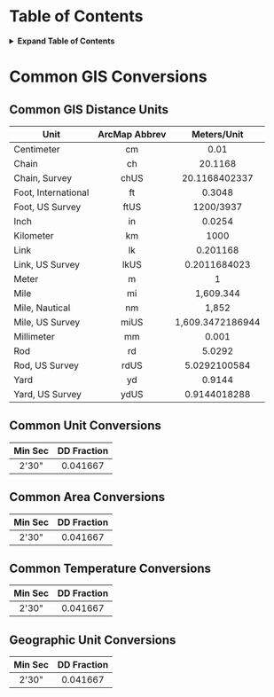 

# Table of Contents

<details>
<summary><b>Expand Table of Contents</b></summary>

- [Common Conversions](#common-gis-conversions)
  - [Common Distance Units](#common-gis-distance-units)
  - [Common Unit Conversions](#common-unit-conversions)
  - [Common Area Conversions](#common-area-conversions)
  - [Common Temperature Conversions](#common-temperature-conversions)
  - [Geographic Unit Conversions](#geographic-unit-conversions)
- [U.S. Public Land Survey System (PLSS)](#us-public-land-survey-system)

</details>

# Common GIS Conversions


## Common GIS Distance Units
| Unit | ArcMap Abbrev | Meters/Unit |
| --- | :---: | :---: |
| Centimeter | cm | 0.01 |
| Chain | ch | 20.1168 |
| Chain, Survey | chUS | 20.1168402337 |
| Foot, International | ft | 0.3048 |
| Foot, US Survey | ftUS | 1200/3937 |
| Inch | in | 0.0254 |
| Kilometer | km | 1000 |
| Link | lk | 0.201168 |
| Link, US Survey | lkUS | 0.2011684023 |
| Meter | m | 1 |
| Mile | mi | 1,609.344 |
| Mile, Nautical | nm | 1,852 |
| Mile, US Survey | miUS | 1,609.3472186944 |
| Millimeter | mm | 0.001 |
| Rod | rd | 5.0292 |
| Rod, US Survey | rdUS | 5.0292100584 |
| Yard | yd | 0.9144 |
| Yard, US Survey | ydUS | 0.9144018288 |

## Common Unit Conversions
| Min Sec | DD Fraction |
| :---: | :---: |
| 2'30" | 0.041667 |

## Common Area Conversions
| Min Sec | DD Fraction |
| :---: | :---: |
| 2'30" | 0.041667 |

## Common Temperature Conversions
| Min Sec | DD Fraction |
| :---: | :---: |
| 2'30" | 0.041667 |

## Geographic Unit Conversions

| Min Sec | DD Fraction |
| :---: | :---: |
| 2'30" | 0.041667 |

